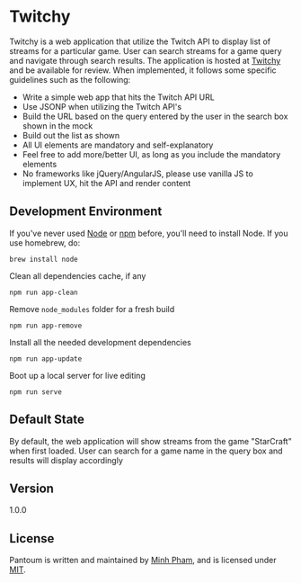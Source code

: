 **Twitchy**
============

Twitchy is a web application that utilize the Twitch API to display list of streams for a particular game. User can search streams for a game query and navigate through search results. The application is hosted at [Twitchy](https://tachymetre.github.io/) and be available for review. When implemented, it follows some specific guidelines such as the following: 

- Write a simple web app that hits the Twitch API URL
- Use JSONP when utilizing the Twitch API's
- Build the URL based on the query entered by the user in the search box shown in the mock
- Build out the list as shown
- All UI elements are mandatory and self-explanatory
- Feel free to add more/better UI, as long as you include the mandatory elements
- No frameworks like jQuery/AngularJS, please use vanilla JS to implement UX, hit the API and render content

## Development Environment
If you've never used [Node](https://nodejs.org/en/) or [npm](https://www.npmjs.com/) before, you'll need to install Node.
If you use homebrew, do:

```
brew install node
```

Clean all dependencies cache, if any

```
npm run app-clean
```

Remove `node_modules` folder for a fresh build

```
npm run app-remove
```

Install all the needed development dependencies

```
npm run app-update
```

Boot up a local server for live editing

```
npm run serve
```

## Default State
By default, the web application will show streams from the game "StarCraft" when first loaded. User can search for a game name in the query box and results will display accordingly

## Version
1.0.0

## License

Pantoum is written and maintained by [Minh Pham](https://github.com/tachymetre), and is licensed under [MIT](https://opensource.org/licenses/MIT).